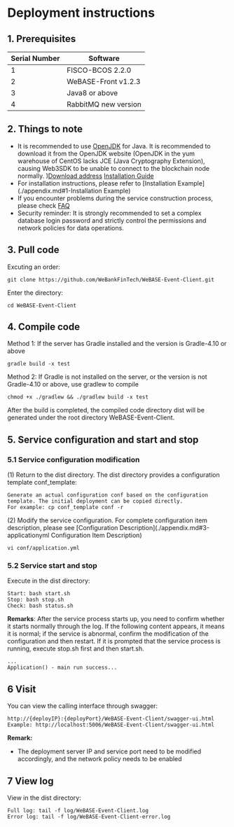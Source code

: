# Deployment instructions

## 1. Prerequisites

| Serial Number | Software |
| ---- | ------------------- |
| 1 | FISCO-BCOS 2.2.0 |
| 2 | WeBASE-Front v1.2.3 |
| 3 | Java8 or above |
| 4 | RabbitMQ new version |


## 2. Things to note
* It is recommended to use [OpenJDK](https://openjdk.java.net/) for Java. It is recommended to download it from the OpenJDK website (OpenJDK in the yum warehouse of CentOS lacks JCE (Java Cryptography Extension), causing Web3SDK to be unable to connect to the blockchain node normally. )[Download address](https://jdk.java.net/java-se-ri/11) [Installation Guide](https://openjdk.java.net/install/index.html)
* For installation instructions, please refer to [Installation Example](./appendix.md#1-Installation Example)
* If you encounter problems during the service construction process, please check [FAQ](./appendix.md#2-FAQ)
* Security reminder: It is strongly recommended to set a complex database login password and strictly control the permissions and network policies for data operations.


## 3. Pull code
Excuting an order:
```shell
git clone https://github.com/WeBankFinTech/WeBASE-Event-Client.git
```
Enter the directory:

```shell
cd WeBASE-Event-Client
```

## 4. Compile code

Method 1: If the server has Gradle installed and the version is Gradle-4.10 or above

```shell
gradle build -x test
```

Method 2: If Gradle is not installed on the server, or the version is not Gradle-4.10 or above, use gradlew to compile

```shell
chmod +x ./gradlew && ./gradlew build -x test
```

After the build is completed, the compiled code directory dist will be generated under the root directory WeBASE-Event-Client.

## 5. Service configuration and start and stop
### 5.1 Service configuration modification
(1) Return to the dist directory. The dist directory provides a configuration template conf_template:

```
Generate an actual configuration conf based on the configuration template. The initial deployment can be copied directly.
For example: cp conf_template conf -r
```

(2) Modify the service configuration. For complete configuration item description, please see [Configuration Description](./appendix.md#3-applicationyml Configuration Item Description)
```shell
vi conf/application.yml
```

### 5.2 Service start and stop
Execute in the dist directory:
```shell
Start: bash start.sh
Stop: bash stop.sh
Check: bash status.sh
```
**Remarks**: After the service process starts up, you need to confirm whether it starts normally through the log. If the following content appears, it means it is normal; if the service is abnormal, confirm the modification of the configuration and then restart. If it is prompted that the service process is running, execute stop.sh first and then start.sh.

```
...
Application() - main run success...
```

## 6 Visit

You can view the calling interface through swagger:

```
http://{deployIP}:{deployPort}/WeBASE-Event-Client/swagger-ui.html
Example: http://localhost:5006/WeBASE-Event-Client/swagger-ui.html
```

**Remark:** 

- The deployment server IP and service port need to be modified accordingly, and the network policy needs to be enabled

## 7 View log

View in the dist directory:
```shell
Full log: tail -f log/WeBASE-Event-Client.log
Error log: tail -f log/WeBASE-Event-Client-error.log
```